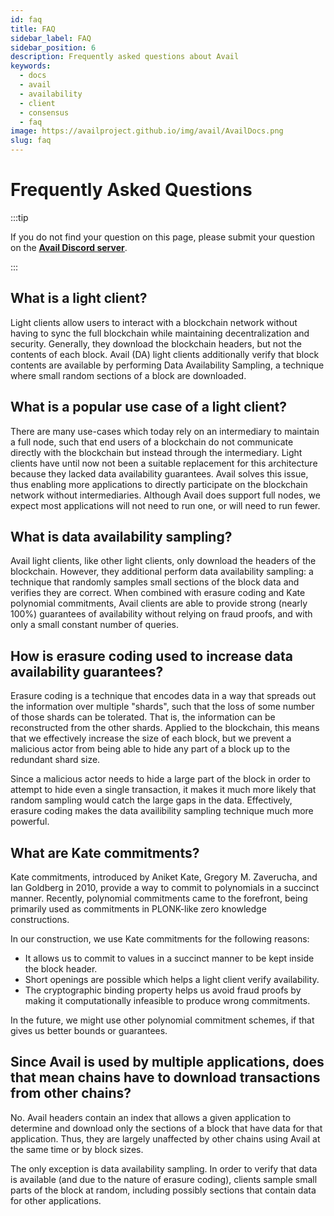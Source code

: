```yaml
---
id: faq
title: FAQ
sidebar_label: FAQ
sidebar_position: 6
description: Frequently asked questions about Avail
keywords:
  - docs
  - avail
  - availability
  - client
  - consensus
  - faq
image: https://availproject.github.io/img/avail/AvailDocs.png
slug: faq
---
```


# Frequently Asked Questions

:::tip

If you do not find your question on this page, please submit your question on the **[<ins>Avail Discord server</ins>](https://discord.gg/S2XQJjHsZt)**.

:::

## What is a light client?

Light clients allow users to interact with a blockchain network without having to sync the full blockchain while maintaining decentralization and security. Generally, they download the blockchain headers, but not the contents of each block. Avail (DA) light clients additionally verify that block contents are available by performing Data Availability Sampling, a technique where small random sections of a block are downloaded.

## What is a popular use case of a light client?

There are many use-cases which today rely on an intermediary to maintain a full node, such that end users of a blockchain do not communicate directly with the blockchain but instead through the intermediary. Light clients have until now not been a suitable replacement for this architecture because they lacked data
availability guarantees. Avail solves this issue, thus enabling more applications to directly participate on the blockchain network without intermediaries. Although Avail does support full nodes, we expect most applications will not need to run one, or will need to run fewer.

## What is data availability sampling?

Avail light clients, like other light clients, only download the headers of the blockchain. However, they additional perform data availability sampling: a technique that randomly samples small sections of the block data and verifies they are correct. When combined with erasure coding and Kate polynomial commitments, Avail clients are able to provide strong (nearly 100%) guarantees of availability without relying on fraud proofs, and with only a small constant number of queries.

## How is erasure coding used to increase data availability guarantees?

Erasure coding is a technique that encodes data in a way that spreads out the information over multiple "shards", such that the loss of some number of those shards can be tolerated. That is, the information can be reconstructed from the other shards. Applied to the blockchain, this means that we effectively increase the size of each block, but we prevent a malicious actor from being able to hide any part of a block up to the redundant shard size.

Since a malicious actor needs to hide a large part of the block in order to attempt to hide even a single transaction, it makes it much more likely that random sampling would catch the large gaps in the data. Effectively, erasure coding makes the data availibility sampling technique much more powerful.

## What are Kate commitments?

Kate commitments, introduced by Aniket Kate, Gregory M. Zaverucha, and Ian Goldberg in 2010, provide a 
way to commit to polynomials in a succinct manner. Recently, polynomial commitments came to the forefront, 
being primarily used as commitments in PLONK-like zero knowledge constructions.

In our construction, we use Kate commitments for the following reasons:

- It allows us to commit to values in a succinct manner to be kept inside the block header.
- Short openings are possible which helps a light client verify availability.
- The cryptographic binding property helps us avoid fraud proofs by making it computationally infeasible 
  to produce wrong commitments.

In the future, we might use other polynomial commitment schemes, if that gives us better bounds or guarantees.

## Since Avail is used by multiple applications, does that mean chains have to download transactions from other chains?

No. Avail headers contain an index that allows a given application to determine and download only the sections of a block that have data for that application. Thus, they are largely unaffected by other chains using Avail at the same time or by block sizes.

The only exception is data availability sampling. In order to verify that data is available (and due to the nature of erasure coding), clients sample small parts of the block at random, including possibly sections that contain data for other applications.
